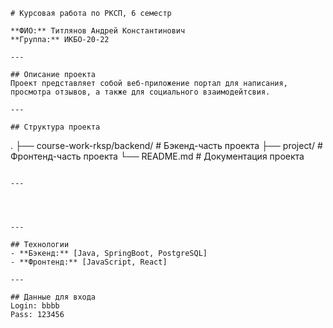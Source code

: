 ```
# Курсовая работа по РКСП, 6 семестр

**ФИО:** Титлянов Андрей Константинович
**Группа:** ИКБО-20-22

---

## Описание проекта
Проект представляет собой веб-приложение портал для написания, просмотра отзывов, а также для социального взаимодейтсвия.

---

## Структура проекта
```
.
├── course-work-rksp/backend/    # Бэкенд-часть проекта
├── project/                     # Фронтенд-часть проекта
└── README.md                    # Документация проекта
```

---




---

## Технологии
- **Бэкенд:** [Java, SpringBoot, PostgreSQL]
- **Фронтенд:** [JavaScript, React]

---

## Данные для входа
Login: bbbb
Pass: 123456 
``` 
